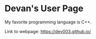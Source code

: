 # Devan's User Page
My favorite programming language is C++.

Link to webpage: https://dey003.github.io/
